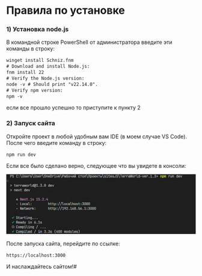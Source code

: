 # Правила по установке

### 1) Установка node.js
В командной строке PowerShell от администратора введите эти команды в строку:

```
winget install Schniz.fnm
# Download and install Node.js:
fnm install 22
# Verify the Node.js version:
node -v # Should print "v22.14.0".
# Verify npm version:
npm -v
```
если все прошло успешно то приступите к пункту 2

### 2) Запуск сайта

Откройте проект в любой удобным вам IDE (в моем случае VS Code). После чего введите команду в строку:

```
npm run dev
```
Если все было сделано верно, следующее что вы увидете в консоли:

![alt text](image.png)

После запуска сайта, перейдите по ссылке:

```
https://localhost:3000
```
И наслаждайтесь сайтом!#
